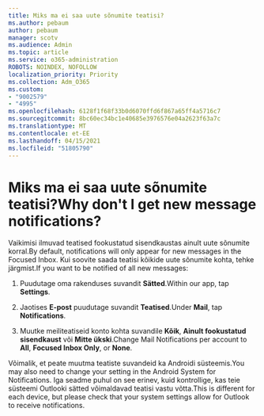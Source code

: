 ```yaml
---
title: Miks ma ei saa uute sõnumite teatisi?
ms.author: pebaum
author: pebaum
manager: scotv
ms.audience: Admin
ms.topic: article
ms.service: o365-administration
ROBOTS: NOINDEX, NOFOLLOW
localization_priority: Priority
ms.collection: Adm_O365
ms.custom:
- "9002579"
- "4995"
ms.openlocfilehash: 6128f1f68f33b0d6070ffd6f867a65ff4a5716c7
ms.sourcegitcommit: 8bc60ec34bc1e40685e3976576e04a2623f63a7c
ms.translationtype: MT
ms.contentlocale: et-EE
ms.lasthandoff: 04/15/2021
ms.locfileid: "51805790"
---
```

# <a name="why-dont-i-get-new-message-notifications"></a><span data-ttu-id="eb212-102">Miks ma ei saa uute sõnumite teatisi?</span><span class="sxs-lookup"><span data-stu-id="eb212-102">Why don't I get new message notifications?</span></span>

<span data-ttu-id="eb212-103">Vaikimisi ilmuvad teatised fookustatud sisendkaustas ainult uute sõnumite korral.</span><span class="sxs-lookup"><span data-stu-id="eb212-103">By default, notifications will only appear for new messages in the Focused Inbox.</span></span> <span data-ttu-id="eb212-104">Kui soovite saada teatisi kõikide uute sõnumite kohta, tehke järgmist.</span><span class="sxs-lookup"><span data-stu-id="eb212-104">If you want to be notified of all new messages:</span></span>

1. <span data-ttu-id="eb212-105">Puudutage oma rakenduses suvandit **Sätted**.</span><span class="sxs-lookup"><span data-stu-id="eb212-105">Within our app, tap **Settings**.</span></span>

2. <span data-ttu-id="eb212-106">Jaotises **E-post** puudutage suvandit **Teatised**.</span><span class="sxs-lookup"><span data-stu-id="eb212-106">Under **Mail**, tap **Notifications**.</span></span>

3. <span data-ttu-id="eb212-107">Muutke meiliteatiseid konto kohta suvandile **Kõik**, **Ainult fookustatud sisendkaust** või **Mitte ükski**.</span><span class="sxs-lookup"><span data-stu-id="eb212-107">Change Mail Notifications per account to **All**, **Focused Inbox Only**, or **None**.</span></span>

<span data-ttu-id="eb212-108">Võimalik, et peate muutma teatiste suvandeid ka Androidi süsteemis.</span><span class="sxs-lookup"><span data-stu-id="eb212-108">You may also need to change your setting in the Android System for Notifications.</span></span> <span data-ttu-id="eb212-109">Iga seadme puhul on see erinev, kuid kontrollige, kas teie süsteemi Outlooki sätted võimaldavad teatisi vastu võtta.</span><span class="sxs-lookup"><span data-stu-id="eb212-109">This is different for each device, but please check that your system settings allow for Outlook to receive notifications.</span></span>
